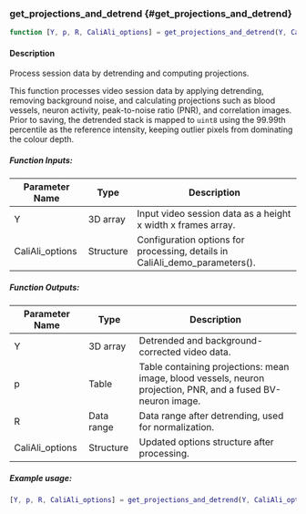 ### get_projections_and_detrend {#get_projections_and_detrend}

```matlab
function [Y, p, R, CaliAli_options] = get_projections_and_detrend(Y, CaliAli_options)
```

#### Description
Process session data by detrending and computing projections.

This function processes video session data by applying detrending, removing background noise, and calculating projections such as blood vessels, neuron activity, peak-to-noise ratio (PNR), and correlation images. Prior to saving, the detrended stack is mapped to `uint8` using the 99.99th percentile as the reference intensity, keeping outlier pixels from dominating the colour depth.

##### Function Inputs:
| Parameter Name | Type    | Description                                      |
|----------------|---------|--------------------------------------------------|
| Y              | 3D array | Input video session data as a height x width x frames array. |
| CaliAli_options| Structure| Configuration options for processing, details in CaliAli_demo_parameters(). |

##### Function Outputs:
| Parameter Name | Type    | Description                                      |
|----------------|---------|--------------------------------------------------|
| Y              | 3D array | Detrended and background-corrected video data.   |
| p              | Table   | Table containing projections: mean image, blood vessels, neuron projection, PNR, and a fused BV-neuron image.|
| R              | Data range| Data range after detrending, used for normalization. |
| CaliAli_options| Structure| Updated options structure after processing.     |

##### Example usage:
```matlab
[Y, p, R, CaliAli_options] = get_projections_and_detrend(Y, CaliAli_options);
```
